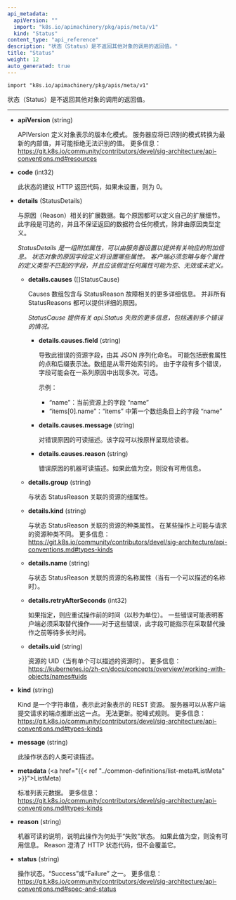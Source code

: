 ```yaml
---
api_metadata:
  apiVersion: ""
  import: "k8s.io/apimachinery/pkg/apis/meta/v1"
  kind: "Status"
content_type: "api_reference"
description: "状态（Status）是不返回其他对象的调用的返回值。"
title: "Status"
weight: 12
auto_generated: true
---
```






`import "k8s.io/apimachinery/pkg/apis/meta/v1"`


状态（Status）是不返回其他对象的调用的返回值。

<hr>

- **apiVersion** (string)


  APIVersion 定义对象表示的版本化模式。
  服务器应将已识别的模式转换为最新的内部值，并可能拒绝无法识别的值。
  更多信息： https://git.k8s.io/community/contributors/devel/sig-architecture/api-conventions.md#resources

- **code** (int32)

  此状态的建议 HTTP 返回代码，如果未设置，则为 0。

- **details** (StatusDetails)

  与原因（Reason）相关的扩展数据。每个原因都可以定义自己的扩展细节。
  此字段是可选的，并且不保证返回的数据符合任何模式，除非由原因类型定义。

  <a name="StatusDetails"></a>
  *StatusDetails 是一组附加属性，可以由服务器设置以提供有关响应的附加信息。*
  *状态对象的原因字段定义将设置哪些属性。*
  *客户端必须忽略与每个属性的定义类型不匹配的字段，并且应该假定任何属性可能为空、无效或未定义。*

  - **details.causes** ([]StatusCause)

    Causes 数组包含与 StatusReason 故障相关的更多详细信息。
    并非所有 StatusReasons 都可以提供详细的原因。

    <a name="StatusCause"></a>
    *StatusCause 提供有关 api.Status 失败的更多信息，包括遇到多个错误的情况。*

    - **details.causes.field** (string)

      导致此错误的资源字段，由其 JSON 序列化命名。
      可能包括嵌套属性的点和后缀表示法。数组是从零开始索引的。
      由于字段有多个错误，字段可能会在一系列原因中出现多次。可选。

      示例：
        - “name”：当前资源上的字段 “name”
        - “items[0].name”：“items” 中第一个数组条目上的字段 “name”

    - **details.causes.message** (string)

      对错误原因的可读描述。该字段可以按原样呈现给读者。

    - **details.causes.reason** (string)

      错误原因的机器可读描述。如果此值为空，则没有可用信息。

  - **details.group** (string)

    与状态 StatusReason 关联的资源的组属性。

  - **details.kind** (string)

    与状态 StatusReason 关联的资源的种类属性。
    在某些操作上可能与请求的资源种类不同。
    更多信息： https://git.k8s.io/community/contributors/devel/sig-architecture/api-conventions.md#types-kinds

  - **details.name** (string)

    与状态 StatusReason 关联的资源的名称属性（当有一个可以描述的名称时）。

  - **details.retryAfterSeconds** (int32)

    如果指定，则应重试操作前的时间（以秒为单位）。
    一些错误可能表明客户端必须采取替代操作——对于这些错误，此字段可能指示在采取替代操作之前等待多长时间。

  - **details.uid** (string)

    资源的 UID（当有单个可以描述的资源时）。
    更多信息： https://kubernetes.io/zh-cn/docs/concepts/overview/working-with-objects/names#uids

- **kind** (string)

  Kind 是一个字符串值，表示此对象表示的 REST 资源。
  服务器可以从客户端提交请求的端点推断出这一点。
  无法更新。驼峰式规则。
  更多信息： https://git.k8s.io/community/contributors/devel/sig-architecture/api-conventions.md#types-kinds

- **message** (string)

  此操作状态的人类可读描述。

- **metadata** (<a href="{{< ref "../common-definitions/list-meta#ListMeta" >}}">ListMeta</a>)

  标准列表元数据。
  更多信息： https://git.k8s.io/community/contributors/devel/sig-architecture/api-conventions.md#types-kinds


- **reason** (string)

  机器可读的说明，说明此操作为何处于“失败”状态。
  如果此值为空，则没有可用信息。
  Reason 澄清了 HTTP 状态代码，但不会覆盖它。

- **status** (string)

  操作状态。“Success”或“Failure” 之一。
  更多信息： https://git.k8s.io/community/contributors/devel/sig-architecture/api-conventions.md#spec-and-status
